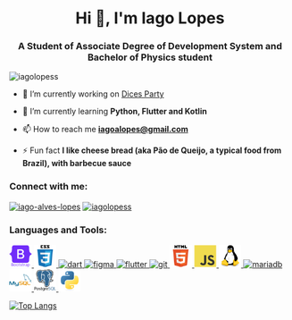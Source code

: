 <h1 align="center">Hi 👋, I'm Iago Lopes</h1>
<h3 align="center">A Student of Associate Degree of Development System and Bachelor of Physics student</h3>

<p align="left"> <img src="https://komarev.com/ghpvc/?username=iagolopess&label=Profile%20views&color=0e75b6&style=flat" alt="iagolopess" /> </p>

- 🔭 I’m currently working on [Dices Party](https://github.com/iagolopess/flutterDados)

- 🌱 I’m currently learning **Python, Flutter and Kotlin**

- 📫 How to reach me **iagoalopes@gmail.com**

- ⚡ Fun fact **I like cheese bread (aka Pão de Queijo, a typical food from Brazil), with barbecue sauce**

<h3 align="left">Connect with me:</h3>
<p align="left">
<a href="https://linkedin.com/in/iago-alves-lopes" target="blank"><img align="center" src="https://cdn.jsdelivr.net/npm/simple-icons@3.0.1/icons/linkedin.svg" alt="iago-alves-lopes" height="30" width="40" /></a>
<a href="https://instagram.com/iagolopess" target="blank"><img align="center" src="https://cdn.jsdelivr.net/npm/simple-icons@3.0.1/icons/instagram.svg" alt="iagolopess" height="30" width="40" /></a>
</p>

<h3 align="left">Languages and Tools:</h3>
<p align="left"> <a href="https://getbootstrap.com" target="_blank"> <img src="https://raw.githubusercontent.com/devicons/devicon/master/icons/bootstrap/bootstrap-plain-wordmark.svg" alt="bootstrap" width="40" height="40"/> </a> <a href="https://www.w3schools.com/css/" target="_blank"> <img src="https://raw.githubusercontent.com/devicons/devicon/master/icons/css3/css3-original-wordmark.svg" alt="css3" width="40" height="40"/> </a> <a href="https://dart.dev" target="_blank"> <img src="https://www.vectorlogo.zone/logos/dartlang/dartlang-icon.svg" alt="dart" width="40" height="40"/> </a> <a href="https://www.figma.com/" target="_blank"> <img src="https://www.vectorlogo.zone/logos/figma/figma-icon.svg" alt="figma" width="40" height="40"/> </a> <a href="https://flutter.dev" target="_blank"> <img src="https://www.vectorlogo.zone/logos/flutterio/flutterio-icon.svg" alt="flutter" width="40" height="40"/> </a> <a href="https://git-scm.com/" target="_blank"> <img src="https://www.vectorlogo.zone/logos/git-scm/git-scm-icon.svg" alt="git" width="40" height="40"/> </a> <a href="https://www.w3.org/html/" target="_blank"> <img src="https://raw.githubusercontent.com/devicons/devicon/master/icons/html5/html5-original-wordmark.svg" alt="html5" width="40" height="40"/> </a> <a href="https://developer.mozilla.org/en-US/docs/Web/JavaScript" target="_blank"> <img src="https://raw.githubusercontent.com/devicons/devicon/master/icons/javascript/javascript-original.svg" alt="javascript" width="40" height="40"/> </a> <a href="https://www.linux.org/" target="_blank"> <img src="https://raw.githubusercontent.com/devicons/devicon/master/icons/linux/linux-original.svg" alt="linux" width="40" height="40"/> </a> <a href="https://mariadb.org/" target="_blank"> <img src="https://www.vectorlogo.zone/logos/mariadb/mariadb-icon.svg" alt="mariadb" width="40" height="40"/> </a> <a href="https://www.mysql.com/" target="_blank"> <img src="https://raw.githubusercontent.com/devicons/devicon/master/icons/mysql/mysql-original-wordmark.svg" alt="mysql" width="40" height="40"/> </a> <a href="https://www.postgresql.org" target="_blank"> <img src="https://raw.githubusercontent.com/devicons/devicon/master/icons/postgresql/postgresql-original-wordmark.svg" alt="postgresql" width="40" height="40"/> </a> <a href="https://www.python.org" target="_blank"> <img src="https://raw.githubusercontent.com/devicons/devicon/master/icons/python/python-original.svg" alt="python" width="40" height="40"/> </a> </p>

[![Top Langs](https://github-readme-stats.vercel.app/api/top-langs/?username=iagolopess&layout=compact)](https://github.com/iagolopess/github-readme-stats)
